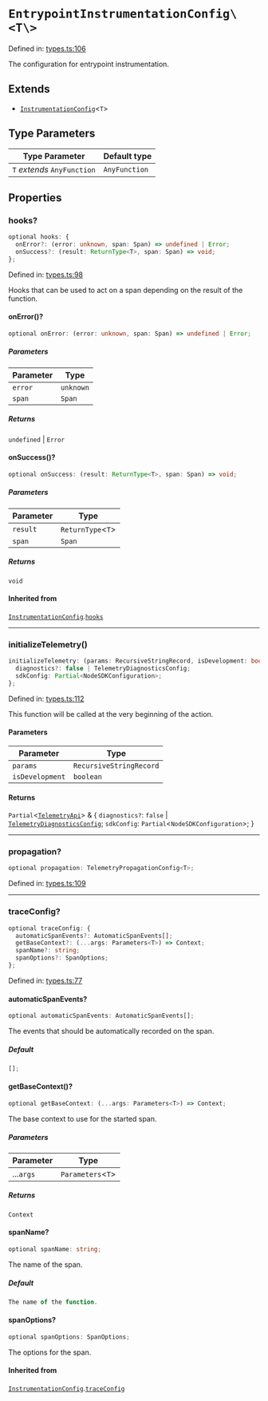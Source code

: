 # `EntrypointInstrumentationConfig\<T\>`

Defined in: [types.ts:106](https://github.com/adobe/commerce-integration-starter-kit/blob/fe75c4bc3a72d4e1427ca0ca82f37e4da289ae29/packages/aio-sk-lib-telemetry/source/types.ts#L106)

The configuration for entrypoint instrumentation.

## Extends

- [`InstrumentationConfig`](InstrumentationConfig.md)\<`T`\>

## Type Parameters

| Type Parameter              | Default type  |
| --------------------------- | ------------- |
| `T` _extends_ `AnyFunction` | `AnyFunction` |

## Properties

### hooks?

```ts
optional hooks: {
  onError?: (error: unknown, span: Span) => undefined | Error;
  onSuccess?: (result: ReturnType<T>, span: Span) => void;
};
```

Defined in: [types.ts:98](https://github.com/adobe/commerce-integration-starter-kit/blob/fe75c4bc3a72d4e1427ca0ca82f37e4da289ae29/packages/aio-sk-lib-telemetry/source/types.ts#L98)

Hooks that can be used to act on a span depending on the result of the function.

#### onError()?

```ts
optional onError: (error: unknown, span: Span) => undefined | Error;
```

##### Parameters

| Parameter | Type      |
| --------- | --------- |
| `error`   | `unknown` |
| `span`    | `Span`    |

##### Returns

`undefined` \| `Error`

#### onSuccess()?

```ts
optional onSuccess: (result: ReturnType<T>, span: Span) => void;
```

##### Parameters

| Parameter | Type                |
| --------- | ------------------- |
| `result`  | `ReturnType`\<`T`\> |
| `span`    | `Span`              |

##### Returns

`void`

#### Inherited from

[`InstrumentationConfig`](InstrumentationConfig.md).[`hooks`](InstrumentationConfig.md#hooks)

---

### initializeTelemetry()

```ts
initializeTelemetry: (params: RecursiveStringRecord, isDevelopment: boolean) => Partial<TelemetryApi> & {
  diagnostics?: false | TelemetryDiagnosticsConfig;
  sdkConfig: Partial<NodeSDKConfiguration>;
};
```

Defined in: [types.ts:112](https://github.com/adobe/commerce-integration-starter-kit/blob/fe75c4bc3a72d4e1427ca0ca82f37e4da289ae29/packages/aio-sk-lib-telemetry/source/types.ts#L112)

This function will be called at the very beginning of the action.

#### Parameters

| Parameter       | Type                    |
| --------------- | ----------------------- |
| `params`        | `RecursiveStringRecord` |
| `isDevelopment` | `boolean`               |

#### Returns

`Partial`\<[`TelemetryApi`](TelemetryApi.md)\> & \{
`diagnostics?`: `false` \| [`TelemetryDiagnosticsConfig`](TelemetryDiagnosticsConfig.md);
`sdkConfig`: `Partial`\<`NodeSDKConfiguration`\>;
\}

---

### propagation?

```ts
optional propagation: TelemetryPropagationConfig<T>;
```

Defined in: [types.ts:109](https://github.com/adobe/commerce-integration-starter-kit/blob/fe75c4bc3a72d4e1427ca0ca82f37e4da289ae29/packages/aio-sk-lib-telemetry/source/types.ts#L109)

---

### traceConfig?

```ts
optional traceConfig: {
  automaticSpanEvents?: AutomaticSpanEvents[];
  getBaseContext?: (...args: Parameters<T>) => Context;
  spanName?: string;
  spanOptions?: SpanOptions;
};
```

Defined in: [types.ts:77](https://github.com/adobe/commerce-integration-starter-kit/blob/fe75c4bc3a72d4e1427ca0ca82f37e4da289ae29/packages/aio-sk-lib-telemetry/source/types.ts#L77)

#### automaticSpanEvents?

```ts
optional automaticSpanEvents: AutomaticSpanEvents[];
```

The events that should be automatically recorded on the span.

##### Default

```ts
[];
```

#### getBaseContext()?

```ts
optional getBaseContext: (...args: Parameters<T>) => Context;
```

The base context to use for the started span.

##### Parameters

| Parameter | Type                |
| --------- | ------------------- |
| ...`args` | `Parameters`\<`T`\> |

##### Returns

`Context`

#### spanName?

```ts
optional spanName: string;
```

The name of the span.

##### Default

```ts
The name of the function.
```

#### spanOptions?

```ts
optional spanOptions: SpanOptions;
```

The options for the span.

#### Inherited from

[`InstrumentationConfig`](InstrumentationConfig.md).[`traceConfig`](InstrumentationConfig.md#traceconfig)
